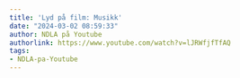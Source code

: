 ```yaml
---
title: 'Lyd på film: Musikk'
date: "2024-03-02 08:59:33"
author: NDLA på Youtube
authorlink: https://www.youtube.com/watch?v=lJRWfjfTfAQ
tags:
- NDLA-pa-Youtube
---
```

